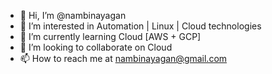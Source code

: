 - 👋 Hi, I’m @nambinayagan
- 👀 I’m interested in Automation | Linux | Cloud technologies
- 🌱 I’m currently learning Cloud [AWS + GCP]
- 💞️ I’m looking to collaborate on Cloud
- 📫 How to reach me at [nambinayagan@gmail.com](mailto:nambinayagan@gmail.com)

<!---
nambinayagan/nambinayagan is a ✨ special ✨ repository because its `README.md` (this file) appears on your GitHub profile.
You can click the Preview link to take a look at your changes.
--->
